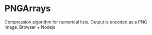 # PNGArrays
Compression algorithm for numerical lists. Output is encoded as a PNG image. Browser + Nodejs
